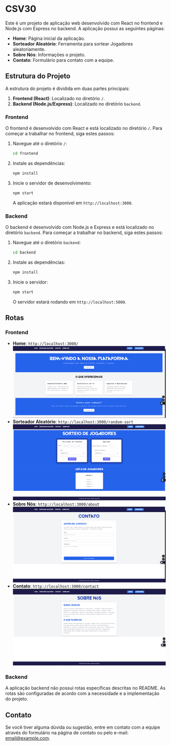 # CSV30

Este é um projeto de aplicação web desenvolvido com React no frontend e Node.js com Express no backend. A aplicação possui as seguintes páginas:

- **Home**: Página inicial da aplicação.
- **Sorteador Aleatório**: Ferramenta para sortear Jogadores aleatoriamente.
- **Sobre Nós**: Informações o projeto.
- **Contato**: Formulário para contato com a equipe.

## Estrutura do Projeto

A estrutura do projeto é dividida em duas partes principais:

1. **Frontend (React)**: Localizado no diretório `/`.
2. **Backend (Node.js/Express)**: Localizado no diretório `backend`.

### Frontend

O frontend é desenvolvido com React e está localizado no diretório `/`. Para começar a trabalhar no frontend, siga estes passos:

1. Navegue até o diretório `/`:

    ```bash
    cd frontend
    ```

2. Instale as dependências:

    ```bash
    npm install
    ```

3. Inicie o servidor de desenvolvimento:

    ```bash
    npm start
    ```

   A aplicação estará disponível em `http://localhost:3000`.

### Backend

O backend é desenvolvido com Node.js e Express e está localizado no diretório `backend`. Para começar a trabalhar no backend, siga estes passos:

1. Navegue até o diretório `backend`:

    ```bash
    cd backend
    ```

2. Instale as dependências:

    ```bash
    npm install
    ```

3. Inicie o servidor:

    ```bash
    npm start
    ```

   O servidor estará rodando em `http://localhost:5000`.

## Rotas

### Frontend

- **Home**: `http://localhost:3000/`
![alt text](image.png)
- **Sorteador Aleatório**: `http://localhost:3000/random-sort`
![alt text](image-1.png)
- **Sobre Nós**: `http://localhost:3000/about`
![alt text](image-2.png)
- **Contato**: `http://localhost:3000/contact`
![alt text](image-3.png)

### Backend

A aplicação backend não possui rotas específicas descritas no README. As rotas são configuradas de acordo com a necessidade e a implementação do projeto.

## Contato

Se você tiver alguma dúvida ou sugestão, entre em contato com a equipe através do formulário na página de contato ou pelo e-mail: [email@example.com](mailto:email@example.com).

